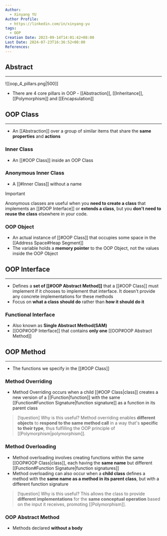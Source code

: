 ```yaml
---
Author:
  - Xinyang YU
Author Profile:
  - https://linkedin.com/in/xinyang-yu
tags:
  - OOP
Creation Date: 2023-09-14T14:01:42+08:00
Last Date: 2024-07-23T16:36:52+08:00
References: 
---
```

## Abstract
---

![[oop_4_pillars.png|500]]

- There are 4 core pillars  in OOP - [[Abstraction]], [[Inheritance]], [[Polymorphism]] and [[Encapsulation]]



## OOP Class
---
- An [[Abstraction]] over a group of similar items that share the **same properties** and **actions**

### Inner Class
- An [[#OOP Class]] inside an OOP Class

### Anonymous Inner Class
- A [[#Inner Class]] without a name

>[!important]
> Anonymous classes are useful when you **need to create a class** that implements an [[#OOP Interface]] or **extends a class**, but you **don't need to reuse the class** elsewhere in your code.


### OOP Object
- An actual instance of [[#OOP Class]] that occupies some space in the [[Address Space#Heap Segment]]
- The variable holds a **memory pointer** to the OOP Object, not the values inside the OOP Object




## OOP Interface
---
- Defines a **set of [[#OOP Abstract Method]]** that a [[#OOP Class]] must implement if it chooses to implement that interface. It doesn't provide any concrete implementations for these methods
- Focus on **what a class should do** rather than **how it should do it**

### Functional Interface
- Also known as **Single Abstract Method(SAM)**
- [[OOP#OOP Interface]] that contains **only one** [[OOP#OOP Abstract Method]]

## OOP Method
---
- The functions we specify in the [[#OOP Class]]

### Method Overriding
- Method Overriding occurs when a child [[#OOP Class|class]] creates a new version of a [[Function|function]] with the same [[Function#Function Signature|function signature]] as a function in its parent class

>[!question] Why is this useful?
> Method overriding enables **different objects** to **respond to the same method call** in a way that's **specific to their type**, thus fulfilling the OOP principle of [[Polymorphism|polymorphism]].

### Method Overloading
- Method overloading involves creating functions within the same [[OOP#OOP Class|class]], each having the **same name** but different [[Function#Function Signature|function signatures]]
- Method overloading can also occur when a **child class** defines a method with the **same name as a method in its parent class**, but with a different function signature

 >[!question] Why is this useful?
 > This allows the class to provide **different implementations** for the **same conceptual operation** based on the input it receives, promoting [[Polymorphism]].


### OOP Abstract Method
- Methods declared **without a body**
